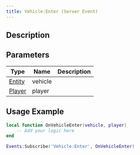 ```yaml
---
title: Vehicle:Enter (Server Event)
---
```

## Description

## Parameters

| Type                                  | Name    | Description |
| ------------------------------------- | ------- | ----------- |
| [Entity](/vext/ref/cls/shr/entity) | vehicle |             |
| [Player](/vext/ref/cls/srv/player) | player  |             |

## Usage Example

``` lua
local function OnVehicleEnter(vehicle, player)
    -- Add your logic here
end

Events:Subscribe('Vehicle:Enter', OnVehicleEnter)
```
